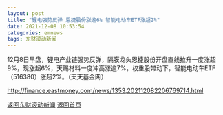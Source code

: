 ```yaml
---
layout: post
title: "锂电强势反弹 恩捷股份涨逾6% 智能电动车ETF涨超2%"
date: 2021-12-08 10:53:54
categories: emnews
tags: 东财滚动新闻
---
```


12月8日早盘，锂电产业链强势反弹，隔膜龙头恩捷股份开盘直线拉升一度涨超9%，现涨超6%，天赐材料一度冲高涨逾7%，权重股带动下，智能电动车ETF（516380）涨超2%。（天天基金网）

<http://finance.eastmoney.com/news/1353,202112082206769714.html>

[返回东财滚动新闻](../emnews/)
[返回首页](../)